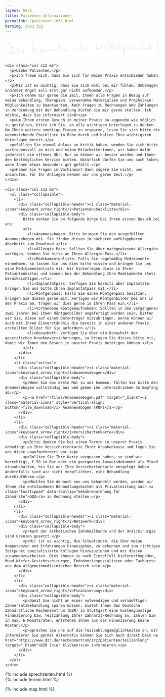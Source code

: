 ```yaml
---
layout: hero
title: Patienten Informationen
permalink: /patienten-info.html
heroimg: cko3.jpg
---
```


<img src="/images/mittelpunkt.png" class="handwriting right"/>

<div class="container section">
  <div class="row">

    <div class="col s12 m6">
      <p>Liebe Patienten,</p>
      <p>ich freue mich, dass Sie sich für meine Praxis entschieden haben.</p>
      <p>Mir ist es wichtig, dass Sie sich wohl bei mir fühlen. Unbehagen und/oder Angst soll erst gar nicht aufkommen.</p>
      <p>Ich nehme mir gerne die Zeit, Ihnen alle Fragen in Bezug auf meine Behandlung, Therapien, verwendete Materialien und Prophylaxe-Möglichkeiten zu beantworten. Auch Fragen zu Rechnungen und Zahlungen in Verbindung mit der Behandlung dürfen Sie mir gerne stellen. Ich möchte, dass Sie informiert sind!</p>
      <p>Um Ihren ersten Besuch in meiner Praxis so angenehm wie möglich zu gestalten, bitte ich Sie, an alle wichtigen Unterlagen zu denken. Um Ihnen weitere unnötige Fragen zu ersparen, lesen Sie sich bitte die nebenstehende Checkliste in Ruhe durch und halten Ihre wichtigsten Unterlagen bereit.</p>
      <p>Sollten Sie einmal Anlass zu Kritik haben, wenden Sie sich bitte vertrauensvoll an mich und meine Mitarbeiterinnen, wir haben dafür jederzeit ein offenes Ohr. Nur so können wir besser werden und Ihnen den bestmöglichen Service bieten. Natürlich dürfen Sie uns auch loben, wenn Ihnen etwas besonders gut gefällt.</p>
      <p>Haben Sie Fragen im Vorhinein? Dann zögern Sie nicht, uns anzurufen. Für Ihr Anliegen nehmen wir uns gerne Zeit.</p>
    </div>

    <div class="col s12 m6">
      <ul class="collapsible">
        <li>
          <div class="collapsible-header"><i class="material-icons">keyboard_arrow_right</i>Patientencheckliste</div>
          <div class="collapsible-body">
            Bitte denken Sie an folgende Dinge bei Ihrem ersten Besuch bei uns:
            <ol>
              <li>Anamnesebogen: Bitte bringen Sie den ausgefüllten Anamnesebogen mit. Sie finden diesen im nächsten aufklappbaren Abschnitt zum Download.</li>
              <li>Allergie-Pass: Sollten Sie über nachgewiesene Allergien verfügen, denken Sie bitte an Ihren Allergie-Pass.</li>
              <li>Medikamentenliste: Falls Sie regelmäßig Medikamente einnehmen, so lassen Sie uns dies bitte wissen und bringen Sie uns eine Medikamentenliste mit. Wir hinterlegen diese in Ihrer Patientenkartei und können bei der Behandlung Ihre Medikamente stets berücksichtigen.</li>
              <li>Implantatpass: Verfügen Sie bereits über Implantate, bringen Sie uns bitte Ihren Implantatpass mit.</li>
              <li>Röntgenpass: Falls Sie einen Röntgenpass besitzen, bringen Sie diesen gerne mit. Fertigen wir Röntgenbilder bei uns in der Praxis an, tragen wir dies gerne in Ihren Pass ein.</li>
              <li>Vorhandene Röntgenaufnahmen: Sollten in den vergangenen zwei Jahren bei Ihnen Röntgenbilder angefertigt worden sein, bitten wir Sie, diese auf einem Datenträger mitzubringen. Gerne können wir auch mit Ihrem Einverständnis die bereits in einer anderen Praxis erstellten Bilder für Sie anfordern.</li>
              <li>Bonusheft: Verfügen Sie über ein Bonusheft der gesetzlichen Krankenversicherungen, so bringen Sie dieses bitte mit, damit wir Ihnen den Besuch in unserer Praxis betätigen können.</li>
            </ol>
          </div>
        </li>
        <li class="active">
          <div class="collapsible-header"><i class="material-icons">keyboard_arrow_right</i>Anamnesebogen</div>
          <div class="collapsible-body">
            <p>Wenn Sie das erste Mal zu uns kommen, füllen Sie bitte den Anamnesebogen vollständig aus und geben ihn unterschrieben am Empfang ab:</p>
            <p><a href="/files/Anamnesebogen.pdf" target="_blank"><i class="material-icons" style="vertical-align: bottom">file_download</i> Anamnesebogen (PDF)</a></p>
          </div>
        </li>
        <li>
          <div class="collapsible-header"><i class="material-icons">keyboard_arrow_right</i>Versichertenkarte</div>
          <div class="collapsible-body">
            <p>Bitte denken Sie bei einem Termin in unserer Praxis unbedingt an Ihre Versichertenkarte Ihrer Krankenkasse und legen Sie uns diese unaufgefordert vor.</p>
            <p>Sollten Sie Ihre Karte vergessen haben, so sind wir berechtigt, € 50 in Bar oder ein geeignetes Ausweisdokument als Pfand einzubehalten, bis Sie uns Ihre Versichertenkarte vorgelegt haben. Andernfalls sind wir nicht verpflichtet, eine Behandlung durchzuführen.</p>
            <p>Möchten Sie dennoch von uns behandelt werden, werden wir Ihnen die entstandenen Behandlungskosten als Privatleistung nach <a class="tooltipped" data-tooltip="Gebührenordnung für Zahnärzte">GOZ</a> in Rechnung stellen.</p>
          </div>
        </li>
        <li>
          <div class="collapsible-header"><i class="material-icons">keyboard_arrow_right</i>Netzwerk</div>
          <div class="collapsible-body">
            <p>Auch der ästhetischen Zahnheilkunde und der Oralchirurgie sind Grenzen gesetzt.</p>
            <p>Mir ist es wichtig, die Situationen, die über meine Kompetenzen und Erfahrungen hinausgehen, zu erkennen und zum richtigen Zeitpunkt spezialisierte Kollegen hinzuzuziehen und mit diesen zusammenzuarbeiten. Dies können je nach Einzelfall Kieferorthopäden, Mund-Kiefer-Gesichtschirurgen, Endodontiespezialisten oder Fachärzte aus dem allgemeinmedizinischen Bereich sein.</p>
          </div>
        </li>
        <li>
          <div class="collapsible-header"><i class="material-icons">keyboard_arrow_right</i>Finanzierung</div>
          <div class="collapsible-body">
            <p>Damit Sie nicht an einer notwendigen und vernünftigen Zahnersatzbehandlung sparen müssen, bietet Ihnen das Deutsche Zahnärztliche Rechenzentrum (DZR) in Stuttgart eine kostengünstige Finanzierung bzw. Teilzahlung Ihrer Zahnarzt-Rechnung an. Zahlen Sie in max. 6 Monatsraten, entstehen Ihnen aus der Finanzierung keine Kosten.</p>
            <p>Sprechen Sie uns auf die Teilzahlungsmöglichkeiten an, wir informieren Sie gerne! Alternativ können Sie sich auch direkt beim <a href="https://www.dzr.de/rechenzentrum/zrz/patienten/teilzahlung" target="_blank">DZR (hier klicken)</a> informieren.</p>
          </div>
        </li>
      </ul>
    </div>

  </div>

  <div class="row">
    <div class="col s12 m6">
      {% include sprechzeiten.html %}
    </div>
    <div class="col s12 m6">
      {% include termin.html %}
    </div>
  </div>

</div>

{% include map.html %}
